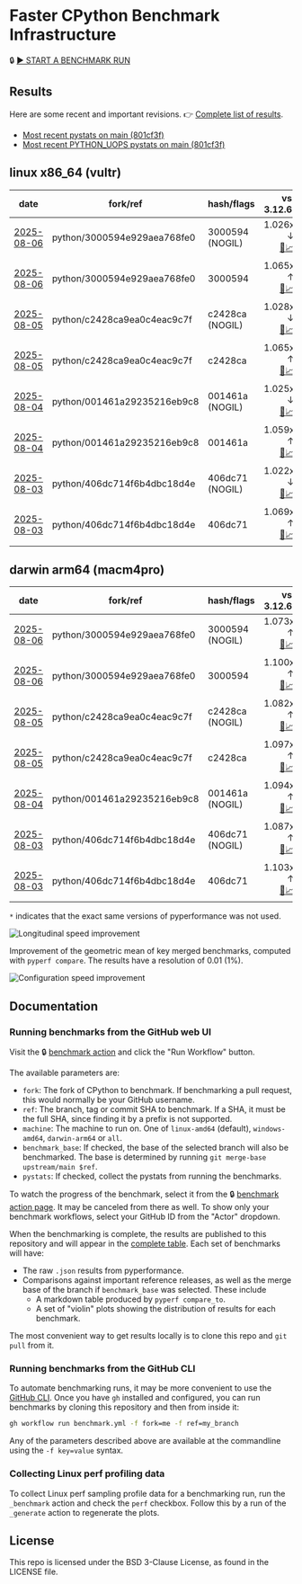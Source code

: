 # Faster CPython Benchmark Infrastructure

🔒 [▶️ START A BENCHMARK RUN](../../actions/workflows/benchmark.yml)

## Results

Here are some recent and important revisions. 👉 [Complete list of results](RESULTS.md).

<!-- START table -->
- [Most recent  pystats on main (801cf3f)](results/bm-20250802-3.15.0a0-801cf3f/bm-20250802-vultr-x86_64-python-801cf3fcdd27d8b6dd0f-3.15.0a0-801cf3f-pystats.md)
- [Most recent PYTHON_UOPS pystats on main (801cf3f)](results/bm-20250802-3.15.0a0-801cf3f-PYTHON_UOPS/bm-20250802-vultr-x86_64-python-801cf3fcdd27d8b6dd0f-3.15.0a0-801cf3f-pystats.md)

## linux x86_64 (vultr)
| date | fork/ref | hash/flags | vs. 3.12.6: | vs. 3.13.0rc2: | vs. base: |
| --- | --- | --- | ---: | ---: | ---: |
| [2025-08-06](results/bm-20250806-3.15.0a0-3000594-NOGIL) | python/3000594e929aea768fe0 | 3000594 (NOGIL) | 1.026x ↓<br>[📄](results/bm-20250806-3.15.0a0-3000594-NOGIL/bm-20250806-vultr-x86_64-python-3000594e929aea768fe0-3.15.0a0-3000594-vs-3.12.6.md)[📈](results/bm-20250806-3.15.0a0-3000594-NOGIL/bm-20250806-vultr-x86_64-python-3000594e929aea768fe0-3.15.0a0-3000594-vs-3.12.6.svg) | 1.059x ↓<br>[📄](results/bm-20250806-3.15.0a0-3000594-NOGIL/bm-20250806-vultr-x86_64-python-3000594e929aea768fe0-3.15.0a0-3000594-vs-3.13.0rc2.md)[📈](results/bm-20250806-3.15.0a0-3000594-NOGIL/bm-20250806-vultr-x86_64-python-3000594e929aea768fe0-3.15.0a0-3000594-vs-3.13.0rc2.svg) | 1.092x ↓<br>[📄](results/bm-20250806-3.15.0a0-3000594-NOGIL/bm-20250806-vultr-x86_64-python-3000594e929aea768fe0-3.15.0a0-3000594-vs-base.md)[📈](results/bm-20250806-3.15.0a0-3000594-NOGIL/bm-20250806-vultr-x86_64-python-3000594e929aea768fe0-3.15.0a0-3000594-vs-base.svg)[🧠](results/bm-20250806-3.15.0a0-3000594-NOGIL/bm-20250806-vultr-x86_64-python-3000594e929aea768fe0-3.15.0a0-3000594-vs-base-mem.svg) |
| [2025-08-06](results/bm-20250806-3.15.0a0-3000594) | python/3000594e929aea768fe0 | 3000594 | 1.065x ↑<br>[📄](results/bm-20250806-3.15.0a0-3000594/bm-20250806-vultr-x86_64-python-3000594e929aea768fe0-3.15.0a0-3000594-vs-3.12.6.md)[📈](results/bm-20250806-3.15.0a0-3000594/bm-20250806-vultr-x86_64-python-3000594e929aea768fe0-3.15.0a0-3000594-vs-3.12.6.svg) | 1.030x ↑<br>[📄](results/bm-20250806-3.15.0a0-3000594/bm-20250806-vultr-x86_64-python-3000594e929aea768fe0-3.15.0a0-3000594-vs-3.13.0rc2.md)[📈](results/bm-20250806-3.15.0a0-3000594/bm-20250806-vultr-x86_64-python-3000594e929aea768fe0-3.15.0a0-3000594-vs-3.13.0rc2.svg) |  |
| [2025-08-05](results/bm-20250805-3.15.0a0-c2428ca-NOGIL) | python/c2428ca9ea0c4eac9c7f | c2428ca (NOGIL) | 1.028x ↓<br>[📄](results/bm-20250805-3.15.0a0-c2428ca-NOGIL/bm-20250805-vultr-x86_64-python-c2428ca9ea0c4eac9c7f-3.15.0a0-c2428ca-vs-3.12.6.md)[📈](results/bm-20250805-3.15.0a0-c2428ca-NOGIL/bm-20250805-vultr-x86_64-python-c2428ca9ea0c4eac9c7f-3.15.0a0-c2428ca-vs-3.12.6.svg) | 1.061x ↓<br>[📄](results/bm-20250805-3.15.0a0-c2428ca-NOGIL/bm-20250805-vultr-x86_64-python-c2428ca9ea0c4eac9c7f-3.15.0a0-c2428ca-vs-3.13.0rc2.md)[📈](results/bm-20250805-3.15.0a0-c2428ca-NOGIL/bm-20250805-vultr-x86_64-python-c2428ca9ea0c4eac9c7f-3.15.0a0-c2428ca-vs-3.13.0rc2.svg) | 1.093x ↓<br>[📄](results/bm-20250805-3.15.0a0-c2428ca-NOGIL/bm-20250805-vultr-x86_64-python-c2428ca9ea0c4eac9c7f-3.15.0a0-c2428ca-vs-base.md)[📈](results/bm-20250805-3.15.0a0-c2428ca-NOGIL/bm-20250805-vultr-x86_64-python-c2428ca9ea0c4eac9c7f-3.15.0a0-c2428ca-vs-base.svg)[🧠](results/bm-20250805-3.15.0a0-c2428ca-NOGIL/bm-20250805-vultr-x86_64-python-c2428ca9ea0c4eac9c7f-3.15.0a0-c2428ca-vs-base-mem.svg) |
| [2025-08-05](results/bm-20250805-3.15.0a0-c2428ca) | python/c2428ca9ea0c4eac9c7f | c2428ca | 1.065x ↑<br>[📄](results/bm-20250805-3.15.0a0-c2428ca/bm-20250805-vultr-x86_64-python-c2428ca9ea0c4eac9c7f-3.15.0a0-c2428ca-vs-3.12.6.md)[📈](results/bm-20250805-3.15.0a0-c2428ca/bm-20250805-vultr-x86_64-python-c2428ca9ea0c4eac9c7f-3.15.0a0-c2428ca-vs-3.12.6.svg) | 1.029x ↑<br>[📄](results/bm-20250805-3.15.0a0-c2428ca/bm-20250805-vultr-x86_64-python-c2428ca9ea0c4eac9c7f-3.15.0a0-c2428ca-vs-3.13.0rc2.md)[📈](results/bm-20250805-3.15.0a0-c2428ca/bm-20250805-vultr-x86_64-python-c2428ca9ea0c4eac9c7f-3.15.0a0-c2428ca-vs-3.13.0rc2.svg) |  |
| [2025-08-04](results/bm-20250804-3.15.0a0-001461a-NOGIL) | python/001461a29235216eb9c8 | 001461a (NOGIL) | 1.025x ↓<br>[📄](results/bm-20250804-3.15.0a0-001461a-NOGIL/bm-20250804-vultr-x86_64-python-001461a29235216eb9c8-3.15.0a0-001461a-vs-3.12.6.md)[📈](results/bm-20250804-3.15.0a0-001461a-NOGIL/bm-20250804-vultr-x86_64-python-001461a29235216eb9c8-3.15.0a0-001461a-vs-3.12.6.svg) | 1.058x ↓<br>[📄](results/bm-20250804-3.15.0a0-001461a-NOGIL/bm-20250804-vultr-x86_64-python-001461a29235216eb9c8-3.15.0a0-001461a-vs-3.13.0rc2.md)[📈](results/bm-20250804-3.15.0a0-001461a-NOGIL/bm-20250804-vultr-x86_64-python-001461a29235216eb9c8-3.15.0a0-001461a-vs-3.13.0rc2.svg) | 1.086x ↓<br>[📄](results/bm-20250804-3.15.0a0-001461a-NOGIL/bm-20250804-vultr-x86_64-python-001461a29235216eb9c8-3.15.0a0-001461a-vs-base.md)[📈](results/bm-20250804-3.15.0a0-001461a-NOGIL/bm-20250804-vultr-x86_64-python-001461a29235216eb9c8-3.15.0a0-001461a-vs-base.svg)[🧠](results/bm-20250804-3.15.0a0-001461a-NOGIL/bm-20250804-vultr-x86_64-python-001461a29235216eb9c8-3.15.0a0-001461a-vs-base-mem.svg) |
| [2025-08-04](results/bm-20250804-3.15.0a0-001461a) | python/001461a29235216eb9c8 | 001461a | 1.059x ↑<br>[📄](results/bm-20250804-3.15.0a0-001461a/bm-20250804-vultr-x86_64-python-001461a29235216eb9c8-3.15.0a0-001461a-vs-3.12.6.md)[📈](results/bm-20250804-3.15.0a0-001461a/bm-20250804-vultr-x86_64-python-001461a29235216eb9c8-3.15.0a0-001461a-vs-3.12.6.svg) | 1.024x ↑<br>[📄](results/bm-20250804-3.15.0a0-001461a/bm-20250804-vultr-x86_64-python-001461a29235216eb9c8-3.15.0a0-001461a-vs-3.13.0rc2.md)[📈](results/bm-20250804-3.15.0a0-001461a/bm-20250804-vultr-x86_64-python-001461a29235216eb9c8-3.15.0a0-001461a-vs-3.13.0rc2.svg) |  |
| [2025-08-03](results/bm-20250803-3.15.0a0-406dc71-NOGIL) | python/406dc714f6b4dbc18d4e | 406dc71 (NOGIL) | 1.022x ↓<br>[📄](results/bm-20250803-3.15.0a0-406dc71-NOGIL/bm-20250803-vultr-x86_64-python-406dc714f6b4dbc18d4e-3.15.0a0-406dc71-vs-3.12.6.md)[📈](results/bm-20250803-3.15.0a0-406dc71-NOGIL/bm-20250803-vultr-x86_64-python-406dc714f6b4dbc18d4e-3.15.0a0-406dc71-vs-3.12.6.svg) | 1.055x ↓<br>[📄](results/bm-20250803-3.15.0a0-406dc71-NOGIL/bm-20250803-vultr-x86_64-python-406dc714f6b4dbc18d4e-3.15.0a0-406dc71-vs-3.13.0rc2.md)[📈](results/bm-20250803-3.15.0a0-406dc71-NOGIL/bm-20250803-vultr-x86_64-python-406dc714f6b4dbc18d4e-3.15.0a0-406dc71-vs-3.13.0rc2.svg) | 1.091x ↓<br>[📄](results/bm-20250803-3.15.0a0-406dc71-NOGIL/bm-20250803-vultr-x86_64-python-406dc714f6b4dbc18d4e-3.15.0a0-406dc71-vs-base.md)[📈](results/bm-20250803-3.15.0a0-406dc71-NOGIL/bm-20250803-vultr-x86_64-python-406dc714f6b4dbc18d4e-3.15.0a0-406dc71-vs-base.svg)[🧠](results/bm-20250803-3.15.0a0-406dc71-NOGIL/bm-20250803-vultr-x86_64-python-406dc714f6b4dbc18d4e-3.15.0a0-406dc71-vs-base-mem.svg) |
| [2025-08-03](results/bm-20250803-3.15.0a0-406dc71) | python/406dc714f6b4dbc18d4e | 406dc71 | 1.069x ↑<br>[📄](results/bm-20250803-3.15.0a0-406dc71/bm-20250803-vultr-x86_64-python-406dc714f6b4dbc18d4e-3.15.0a0-406dc71-vs-3.12.6.md)[📈](results/bm-20250803-3.15.0a0-406dc71/bm-20250803-vultr-x86_64-python-406dc714f6b4dbc18d4e-3.15.0a0-406dc71-vs-3.12.6.svg) | 1.033x ↑<br>[📄](results/bm-20250803-3.15.0a0-406dc71/bm-20250803-vultr-x86_64-python-406dc714f6b4dbc18d4e-3.15.0a0-406dc71-vs-3.13.0rc2.md)[📈](results/bm-20250803-3.15.0a0-406dc71/bm-20250803-vultr-x86_64-python-406dc714f6b4dbc18d4e-3.15.0a0-406dc71-vs-3.13.0rc2.svg) |  |

## darwin arm64 (macm4pro)
| date | fork/ref | hash/flags | vs. 3.12.6: | vs. 3.13.0rc2: | vs. base: |
| --- | --- | --- | ---: | ---: | ---: |
| [2025-08-06](results/bm-20250806-3.15.0a0-3000594-NOGIL) | python/3000594e929aea768fe0 | 3000594 (NOGIL) | 1.073x ↑<br>[📄](results/bm-20250806-3.15.0a0-3000594-NOGIL/bm-20250806-macm4pro-arm64-python-3000594e929aea768fe0-3.15.0a0-3000594-vs-3.12.6.md)[📈](results/bm-20250806-3.15.0a0-3000594-NOGIL/bm-20250806-macm4pro-arm64-python-3000594e929aea768fe0-3.15.0a0-3000594-vs-3.12.6.svg) | 1.005x ↓<br>[📄](results/bm-20250806-3.15.0a0-3000594-NOGIL/bm-20250806-macm4pro-arm64-python-3000594e929aea768fe0-3.15.0a0-3000594-vs-3.13.0rc2.md)[📈](results/bm-20250806-3.15.0a0-3000594-NOGIL/bm-20250806-macm4pro-arm64-python-3000594e929aea768fe0-3.15.0a0-3000594-vs-3.13.0rc2.svg) | 1.027x ↓<br>[📄](results/bm-20250806-3.15.0a0-3000594-NOGIL/bm-20250806-macm4pro-arm64-python-3000594e929aea768fe0-3.15.0a0-3000594-vs-base.md)[📈](results/bm-20250806-3.15.0a0-3000594-NOGIL/bm-20250806-macm4pro-arm64-python-3000594e929aea768fe0-3.15.0a0-3000594-vs-base.svg)[🧠](results/bm-20250806-3.15.0a0-3000594-NOGIL/bm-20250806-macm4pro-arm64-python-3000594e929aea768fe0-3.15.0a0-3000594-vs-base-mem.svg) |
| [2025-08-06](results/bm-20250806-3.15.0a0-3000594) | python/3000594e929aea768fe0 | 3000594 | 1.100x ↑<br>[📄](results/bm-20250806-3.15.0a0-3000594/bm-20250806-macm4pro-arm64-python-3000594e929aea768fe0-3.15.0a0-3000594-vs-3.12.6.md)[📈](results/bm-20250806-3.15.0a0-3000594/bm-20250806-macm4pro-arm64-python-3000594e929aea768fe0-3.15.0a0-3000594-vs-3.12.6.svg) | 1.020x ↑<br>[📄](results/bm-20250806-3.15.0a0-3000594/bm-20250806-macm4pro-arm64-python-3000594e929aea768fe0-3.15.0a0-3000594-vs-3.13.0rc2.md)[📈](results/bm-20250806-3.15.0a0-3000594/bm-20250806-macm4pro-arm64-python-3000594e929aea768fe0-3.15.0a0-3000594-vs-3.13.0rc2.svg) |  |
| [2025-08-05](results/bm-20250805-3.15.0a0-c2428ca-NOGIL) | python/c2428ca9ea0c4eac9c7f | c2428ca (NOGIL) | 1.082x ↑<br>[📄](results/bm-20250805-3.15.0a0-c2428ca-NOGIL/bm-20250805-macm4pro-arm64-python-c2428ca9ea0c4eac9c7f-3.15.0a0-c2428ca-vs-3.12.6.md)[📈](results/bm-20250805-3.15.0a0-c2428ca-NOGIL/bm-20250805-macm4pro-arm64-python-c2428ca9ea0c4eac9c7f-3.15.0a0-c2428ca-vs-3.12.6.svg) | 1.004x ↑<br>[📄](results/bm-20250805-3.15.0a0-c2428ca-NOGIL/bm-20250805-macm4pro-arm64-python-c2428ca9ea0c4eac9c7f-3.15.0a0-c2428ca-vs-3.13.0rc2.md)[📈](results/bm-20250805-3.15.0a0-c2428ca-NOGIL/bm-20250805-macm4pro-arm64-python-c2428ca9ea0c4eac9c7f-3.15.0a0-c2428ca-vs-3.13.0rc2.svg) | 1.015x ↓<br>[📄](results/bm-20250805-3.15.0a0-c2428ca-NOGIL/bm-20250805-macm4pro-arm64-python-c2428ca9ea0c4eac9c7f-3.15.0a0-c2428ca-vs-base.md)[📈](results/bm-20250805-3.15.0a0-c2428ca-NOGIL/bm-20250805-macm4pro-arm64-python-c2428ca9ea0c4eac9c7f-3.15.0a0-c2428ca-vs-base.svg)[🧠](results/bm-20250805-3.15.0a0-c2428ca-NOGIL/bm-20250805-macm4pro-arm64-python-c2428ca9ea0c4eac9c7f-3.15.0a0-c2428ca-vs-base-mem.svg) |
| [2025-08-05](results/bm-20250805-3.15.0a0-c2428ca) | python/c2428ca9ea0c4eac9c7f | c2428ca | 1.097x ↑<br>[📄](results/bm-20250805-3.15.0a0-c2428ca/bm-20250805-macm4pro-arm64-python-c2428ca9ea0c4eac9c7f-3.15.0a0-c2428ca-vs-3.12.6.md)[📈](results/bm-20250805-3.15.0a0-c2428ca/bm-20250805-macm4pro-arm64-python-c2428ca9ea0c4eac9c7f-3.15.0a0-c2428ca-vs-3.12.6.svg) | 1.018x ↑<br>[📄](results/bm-20250805-3.15.0a0-c2428ca/bm-20250805-macm4pro-arm64-python-c2428ca9ea0c4eac9c7f-3.15.0a0-c2428ca-vs-3.13.0rc2.md)[📈](results/bm-20250805-3.15.0a0-c2428ca/bm-20250805-macm4pro-arm64-python-c2428ca9ea0c4eac9c7f-3.15.0a0-c2428ca-vs-3.13.0rc2.svg) |  |
| [2025-08-04](results/bm-20250804-3.15.0a0-001461a-NOGIL) | python/001461a29235216eb9c8 | 001461a (NOGIL) | 1.094x ↑<br>[📄](results/bm-20250804-3.15.0a0-001461a-NOGIL/bm-20250804-macm4pro-arm64-python-001461a29235216eb9c8-3.15.0a0-001461a-vs-3.12.6.md)[📈](results/bm-20250804-3.15.0a0-001461a-NOGIL/bm-20250804-macm4pro-arm64-python-001461a29235216eb9c8-3.15.0a0-001461a-vs-3.12.6.svg) | 1.015x ↑<br>[📄](results/bm-20250804-3.15.0a0-001461a-NOGIL/bm-20250804-macm4pro-arm64-python-001461a29235216eb9c8-3.15.0a0-001461a-vs-3.13.0rc2.md)[📈](results/bm-20250804-3.15.0a0-001461a-NOGIL/bm-20250804-macm4pro-arm64-python-001461a29235216eb9c8-3.15.0a0-001461a-vs-3.13.0rc2.svg) |  |
| [2025-08-03](results/bm-20250803-3.15.0a0-406dc71-NOGIL) | python/406dc714f6b4dbc18d4e | 406dc71 (NOGIL) | 1.087x ↑<br>[📄](results/bm-20250803-3.15.0a0-406dc71-NOGIL/bm-20250803-macm4pro-arm64-python-406dc714f6b4dbc18d4e-3.15.0a0-406dc71-vs-3.12.6.md)[📈](results/bm-20250803-3.15.0a0-406dc71-NOGIL/bm-20250803-macm4pro-arm64-python-406dc714f6b4dbc18d4e-3.15.0a0-406dc71-vs-3.12.6.svg) | 1.008x ↑<br>[📄](results/bm-20250803-3.15.0a0-406dc71-NOGIL/bm-20250803-macm4pro-arm64-python-406dc714f6b4dbc18d4e-3.15.0a0-406dc71-vs-3.13.0rc2.md)[📈](results/bm-20250803-3.15.0a0-406dc71-NOGIL/bm-20250803-macm4pro-arm64-python-406dc714f6b4dbc18d4e-3.15.0a0-406dc71-vs-3.13.0rc2.svg) | 1.017x ↓<br>[📄](results/bm-20250803-3.15.0a0-406dc71-NOGIL/bm-20250803-macm4pro-arm64-python-406dc714f6b4dbc18d4e-3.15.0a0-406dc71-vs-base.md)[📈](results/bm-20250803-3.15.0a0-406dc71-NOGIL/bm-20250803-macm4pro-arm64-python-406dc714f6b4dbc18d4e-3.15.0a0-406dc71-vs-base.svg)[🧠](results/bm-20250803-3.15.0a0-406dc71-NOGIL/bm-20250803-macm4pro-arm64-python-406dc714f6b4dbc18d4e-3.15.0a0-406dc71-vs-base-mem.svg) |
| [2025-08-03](results/bm-20250803-3.15.0a0-406dc71) | python/406dc714f6b4dbc18d4e | 406dc71 | 1.103x ↑<br>[📄](results/bm-20250803-3.15.0a0-406dc71/bm-20250803-macm4pro-arm64-python-406dc714f6b4dbc18d4e-3.15.0a0-406dc71-vs-3.12.6.md)[📈](results/bm-20250803-3.15.0a0-406dc71/bm-20250803-macm4pro-arm64-python-406dc714f6b4dbc18d4e-3.15.0a0-406dc71-vs-3.12.6.svg) | 1.024x ↑<br>[📄](results/bm-20250803-3.15.0a0-406dc71/bm-20250803-macm4pro-arm64-python-406dc714f6b4dbc18d4e-3.15.0a0-406dc71-vs-3.13.0rc2.md)[📈](results/bm-20250803-3.15.0a0-406dc71/bm-20250803-macm4pro-arm64-python-406dc714f6b4dbc18d4e-3.15.0a0-406dc71-vs-3.13.0rc2.svg) |  |


<!-- END table -->

`*` indicates that the exact same versions of pyperformance was not used.

![Longitudinal speed improvement](/longitudinal.svg)

Improvement of the geometric mean of key merged benchmarks, computed with `pyperf compare`.
The results have a resolution of 0.01 (1%).

![Configuration speed improvement](/configs.svg)

## Documentation

### Running benchmarks from the GitHub web UI

Visit the 🔒 [benchmark action](../../actions/workflows/benchmark.yml) and click the "Run Workflow" button.

The available parameters are:

- `fork`: The fork of CPython to benchmark.
  If benchmarking a pull request, this would normally be your GitHub username.
- `ref`: The branch, tag or commit SHA to benchmark.
  If a SHA, it must be the full SHA, since finding it by a prefix is not supported.
- `machine`: The machine to run on.
  One of `linux-amd64` (default), `windows-amd64`, `darwin-arm64` or `all`.
- `benchmark_base`: If checked, the base of the selected branch will also be benchmarked.
  The base is determined by running `git merge-base upstream/main $ref`.
- `pystats`: If checked, collect the pystats from running the benchmarks.

To watch the progress of the benchmark, select it from the 🔒 [benchmark action page](../../actions/workflows/benchmark.yml).
It may be canceled from there as well.
To show only your benchmark workflows, select your GitHub ID from the "Actor" dropdown.

When the benchmarking is complete, the results are published to this repository and will appear in the [complete table](RESULTS.md).
Each set of benchmarks will have:

- The raw `.json` results from pyperformance.
- Comparisons against important reference releases, as well as the merge base of the branch if `benchmark_base` was selected. These include
  - A markdown table produced by `pyperf compare_to`.
  - A set of "violin" plots showing the distribution of results for each benchmark.

The most convenient way to get results locally is to clone this repo and `git pull` from it.

### Running benchmarks from the GitHub CLI

To automate benchmarking runs, it may be more convenient to use the [GitHub CLI](https://cli.github.com/).
Once you have `gh` installed and configured, you can run benchmarks by cloning this repository and then from inside it:

```bash session
gh workflow run benchmark.yml -f fork=me -f ref=my_branch
```

Any of the parameters described above are available at the commandline using the `-f key=value` syntax.

### Collecting Linux perf profiling data

To collect Linux perf sampling profile data for a benchmarking run, run the `_benchmark` action and check the `perf` checkbox.
Follow this by a run of the `_generate` action to regenerate the plots.

## License

This repo is licensed under the BSD 3-Clause License, as found in the LICENSE file.
